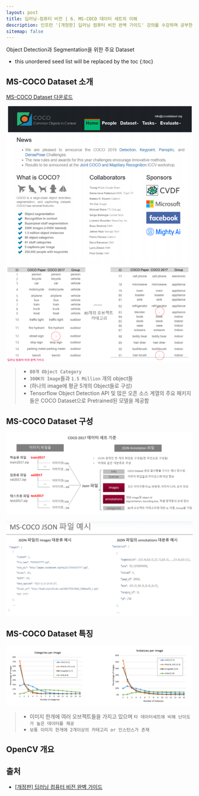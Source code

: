 ```yaml
---
layout: post
title: 딥러닝-컴퓨터 비전 | 6. MS-COCO 데이터 세트의 이해
description: 인프런 '[개정판] 딥러닝 컴퓨터 비전 완벽 가이드' 강의를 수강하며 공부한 내용을 정리한 글입니다.
sitemap: false
---
```


Object Detection과 Segmentation을 위한 주요 Dataset

* this unordered seed list will be replaced by the toc
{:toc}

## MS-COCO Dataset 소개

[MS-COCO Dataset 다운로드](http://cocodataset.org/#download)

![MS-COCO Dataset 소개](/assets/img/blog/MSCOCO1.png)
![MS-COCO Dataset 카테고리](/assets/img/blog/MSCOCO2.png)

>- `80개 Object Category`
>- `300K의 Image`들과 `1.5 Million` 개의 object들
>- (하나의 image에 평균 5개의 Object들로 구성)
>- Tensorflow Object Detection API 및 많은 오픈 소스 계열의 주요 패키지들은 COCO Dataset으로 Pretrained된 모델을 제공함

## MS-COCO Dataset 구성

![MS-COCO Dataset 구성](/assets/img/blog/MSCOCO3.png)

![MS-COCO 파일 예시](/assets/img/blog/MSCOCO4.png)

## MS-COCO Dataset 특징

![MS-COCO Dataset 특징](/assets/img/blog/MSCOCO5.png)

>- 이미지 한개에 여러 오브젝트들을 가지고 있으며 `타 데이터세트에 비해 난이도가 높은 데이터를 제공`
>- `보통 이미지 한개에 2개이상의 카테고리 or 인스턴스가 존재`

## OpenCV 개요


## **출처** 

- [[개정판] 딥러닝 컴퓨터 비전 완벽 가이드](https://www.inflearn.com/course/%EB%94%A5%EB%9F%AC%EB%8B%9D-%EC%BB%B4%ED%93%A8%ED%84%B0%EB%B9%84%EC%A0%84-%EC%99%84%EB%B2%BD%EA%B0%80%EC%9D%B4%EB%93%9C)
